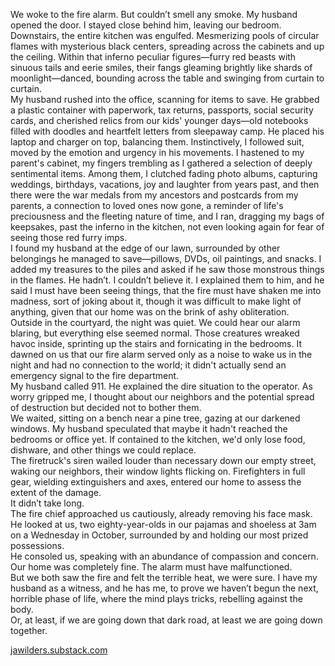 We woke to the fire alarm. But couldn’t smell any smoke. My husband opened the door. I stayed close behind him, leaving our bedroom. Downstairs, the entire kitchen was engulfed. Mesmerizing pools of circular flames with mysterious black centers, spreading across the cabinets and up the ceiling. Within that inferno peculiar figures—furry red beasts with sinuous tails and eerie smiles, their fangs gleaming brightly like shards of moonlight—danced, bounding across the table and swinging from curtain to curtain.  
My husband rushed into the office, scanning for items to save. He grabbed a plastic container with paperwork, tax returns, passports, social security cards, and cherished relics from our kids' younger days—old notebooks filled with doodles and heartfelt letters from sleepaway camp. He placed his laptop and charger on top, balancing them. Instinctively, I followed suit, moved by the emotion and urgency in his movements. I hastened to my parent's cabinet, my fingers trembling as I gathered a selection of deeply sentimental items. Among them, I clutched fading photo albums, capturing weddings, birthdays, vacations, joy and laughter from years past, and then there were the war medals from my ancestors and postcards from my parents, a connection to loved ones now gone, a reminder of life's preciousness and the fleeting nature of time, and I ran, dragging my bags of keepsakes, past the inferno in the kitchen, not even looking again for fear of seeing those red furry imps.  
I found my husband at the edge of our lawn, surrounded by other belongings he managed to save—pillows, DVDs, oil paintings, and snacks. I added my treasures to the piles and asked if he saw those monstrous things in the flames. He hadn’t. I couldn’t believe it. I explained them to him, and he said I must have been seeing things, that the fire must have shaken me into madness, sort of joking about it, though it was difficult to make light of anything, given that our home was on the brink of ashy obliteration.  
Outside in the courtyard, the night was quiet. We could hear our alarm blaring, but everything else seemed normal. Those creatures wreaked havoc inside, sprinting up the stairs and fornicating in the bedrooms. It dawned on us that our fire alarm served only as a noise to wake us in the night and had no connection to the world; it didn't actually send an emergency signal to the fire department.  
My husband called 911. He explained the dire situation to the operator. As worry gripped me, I thought about our neighbors and the potential spread of destruction but decided not to bother them.  
We waited, sitting on a bench near a pine tree, gazing at our darkened windows. My husband speculated that maybe it hadn't reached the bedrooms or office yet. If contained to the kitchen, we'd only lose food, dishware, and other things we could replace.  
The firetruck's siren wailed louder than necessary down our empty street, waking our neighbors, their window lights flicking on. Firefighters in full gear, wielding extinguishers and axes, entered our home to assess the extent of the damage.  
It didn’t take long.  
The fire chief approached us cautiously, already removing his face mask. He looked at us, two eighty-year-olds in our pajamas and shoeless at 3am on a Wednesday in October, surrounded by and holding our most prized possessions.  
He consoled us, speaking with an abundance of compassion and concern. Our home was completely fine. The alarm must have malfunctioned.  
But we both saw the fire and felt the terrible heat, we were sure. I have my husband as a witness, and he has me, to prove we haven’t begun the next, horrible phase of life, where the mind plays tricks, rebelling against the body.  
Or, at least, if we are going down that dark road, at least we are going down together. 

[jawilders.substack.com](https://jawilders.substack.com)